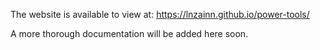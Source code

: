 The website is available to view at: https://lnzainn.github.io/power-tools/

A more thorough documentation will be added here soon. 
